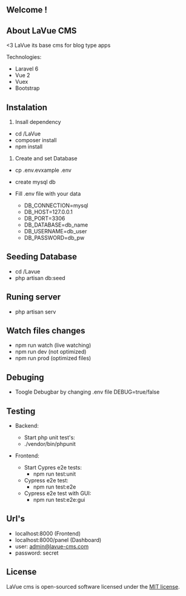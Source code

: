 ## Welcome !

## About LaVue CMS

<3 LaVue its base cms for blog type apps

Technologies:

-   Laravel 6
-   Vue 2
-   Vuex
-   Bootstrap

## Instalation

1. Insall dependency

-   cd /LaVue
-   composer install
-   npm install


1. Create and set Database

-   cp .env.evxample .env

-   create mysql db

-   Fill .env file with your data
     *   DB_CONNECTION=mysql
     *   DB_HOST=127.0.0.1
     *   DB_PORT=3306
     *   DB_DATABASE=db_name
     *   DB_USERNAME=db_user
     *   DB_PASSWORD=db_pw

## Seeding Database
* cd /Lavue
* php artisan db:seed

## Runing server
* php artisan serv
  
## Watch files changes 
* npm run watch (live watching)
* npm run dev (not optimized)
* npm run prod (optimized files)

## Debuging 
* Toogle Debugbar by changing .env file DEBUG=true/false 

## Testing 

* Backend: 
  * Start php unit test's:
  * ./vendor/bin/phpunit 

* Frontend: 
  * Start Cypres e2e tests:
    * npm run test:unit 
  * Cypress e2e test:
    * npm run test:e2e
  * Cypress e2e test with GUI:
    * npm run test:e2e:gui


## Url's
- localhost:8000 (Frontend)
- localhost:8000/panel (Dashboard)
- user:  admin@lavue-cms.com
- password: secret 



## License

LaVue cms is open-sourced software licensed under the [MIT license](https://opensource.org/licenses/MIT).
